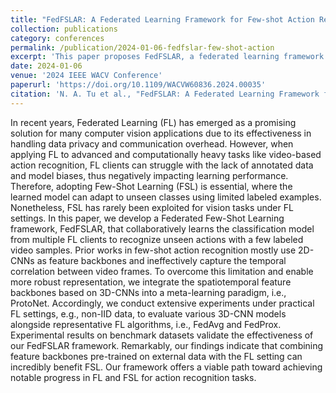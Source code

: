 ```yaml
---
title: "FedFSLAR: A Federated Learning Framework for Few-shot Action Recognition" 
collection: publications 
category: conferences 
permalink: /publication/2024-01-06-fedfslar-few-shot-action 
excerpt: 'This paper proposes FedFSLAR, a federated learning framework for few-shot action recognition that combines 3D-CNN-based spatiotemporal features with meta-learning. It addresses the challenges of data scarcity and bias in federated settings and validates the framework's effectiveness under non-IID conditions, offering notable advances for FL and FSL in action recognition.' 
date: 2024-01-06 
venue: '2024 IEEE WACV Conference' 
paperurl: 'https://doi.org/10.1109/WACVW60836.2024.00035' 
citation: 'N. A. Tu et al., "FedFSLAR: A Federated Learning Framework for Few-shot Action Recognition," <i> 2024 IEEE/CVF Winter Conference on Applications of Computer Vision Workshops (WACVW) <i>, Waikoloa, HI, USA, 2024, pp. 270-279, doi: 10.1109/WACVW60836.2024.00035.'
---
```


In recent years, Federated Learning (FL) has emerged as a promising solution for many computer vision applications due to its effectiveness in handling data privacy and communication overhead. However, when applying FL to advanced and computationally heavy tasks like video-based action recognition, FL clients can struggle with the lack of annotated data and model biases, thus negatively impacting learning performance. Therefore, adopting Few-Shot Learning (FSL) is essential, where the learned model can adapt to unseen classes using limited labeled examples. Nonetheless, FSL has rarely been exploited for vision tasks under FL settings. In this paper, we develop a Federated Few-Shot Learning framework, FedFSLAR, that collaboratively learns the classification model from multiple FL clients to recognize unseen actions with a few labeled video samples. Prior works in few-shot action recognition mostly use 2D-CNNs as feature backbones and ineffectively capture the temporal correlation between video frames. To overcome this limitation and enable more robust representation, we integrate the spatiotemporal feature backbones based on 3D-CNNs into a meta-learning paradigm, i.e., ProtoNet. Accordingly, we conduct extensive experiments under practical FL settings, e.g., non-IID data, to evaluate various 3D-CNN models alongside representative FL algorithms, i.e., FedAvg and FedProx. Experimental results on benchmark datasets validate the effectiveness of our FedFSLAR framework. Remarkably, our findings indicate that combining feature backbones pre-trained on external data with the FL setting can incredibly benefit FSL. Our framework offers a viable path toward achieving notable progress in FL and FSL for action recognition tasks.
